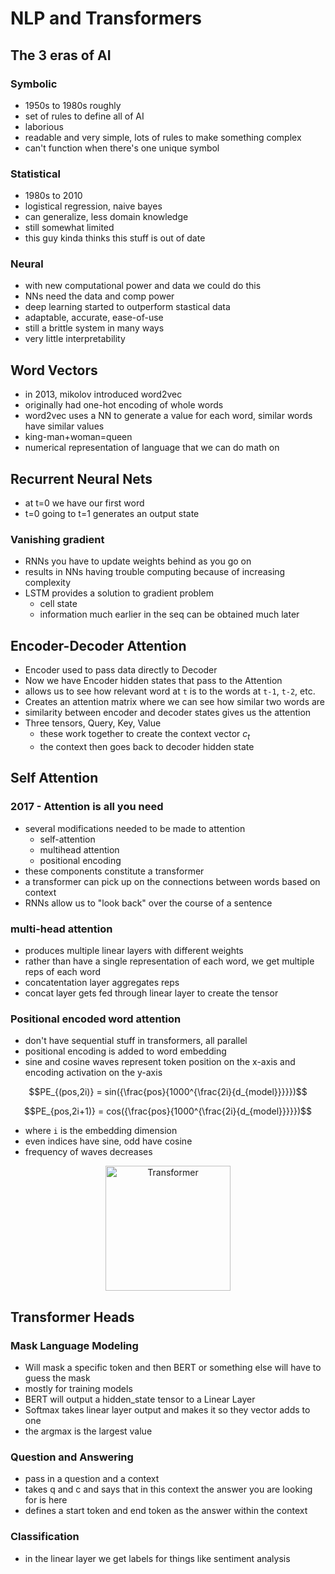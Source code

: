 # NLP and Transformers 

## The 3 eras of AI

### Symbolic

- 1950s to 1980s roughly
- set of rules to define all of AI
- laborious
- readable and very simple, lots of rules to make something complex
- can't function when there's one unique symbol

### Statistical

- 1980s to 2010
- logistical regression, naive bayes
- can generalize, less domain knowledge
- still somewhat limited
- this guy kinda thinks this stuff is out of date

### Neural

- with new computational power and data we could do this
- NNs need the data and comp power
- deep learning started to outperform stastical data
- adaptable, accurate, ease-of-use
- still a brittle system in many ways
- very little interpretability

## Word Vectors

- in 2013, mikolov introduced word2vec
- originally had one-hot encoding of whole words
- word2vec uses a NN to generate a value for each word, similar words have similar values
- king-man+woman=queen
- numerical representation of language that we can do math on

## Recurrent Neural Nets

- at t=0 we have our first word
- t=0 going to t=1 generates an output state

### Vanishing gradient

- RNNs you have to update weights behind as you go on
- results in NNs having trouble computing because of increasing complexity
- LSTM provides a solution to gradient problem
	- cell state
	- information much earlier in the seq can be obtained much later

## Encoder-Decoder Attention

- Encoder used to pass data directly to Decoder
- Now we have Encoder hidden states that pass to the Attention
- allows us to see how relevant word at `t` is to the words at `t-1`, `t-2`, etc.
- Creates an attention matrix where we can see how similar two words are
- similarity between encoder and decoder states gives us the attention
- Three tensors, Query, Key, Value
	- these work together to create the context vector $c_t$
	- the context then goes back to decoder hidden state

## Self Attention

### 2017 - Attention is all you need

- several modifications needed to be made to attention
	- self-attention
	- multihead attention
	- positional encoding
- these components constitute a transformer
- a transformer can pick up on the connections between words based on context
- RNNs allow us to "look back" over the course of a sentence

### multi-head attention

- produces multiple linear layers with different weights
- rather than have a single representation of each word, we get multiple reps of each word
- concatentation layer aggregates reps
- concat layer gets fed through linear layer to create the tensor

### Positional encoded word attention

- don't have sequential stuff in transformers, all parallel
- positional encoding is added to word embedding
- sine and cosine waves represent token position on the x-axis and encoding activation on the y-axis

$$PE_{(pos,2i)} = sin({\frac{pos}{1000^{\frac{2i}{d_{model}}}}})$$

$$PE_{pos,2i+1)} = cos({\frac{pos}{1000^{\frac{2i}{d_{model}}}}})$$

- where `i` is the embedding dimension
- even indices have sine, odd have cosine
- frequency of waves decreases

<div align="center">
	<img src="assets/first_transformer.png" alt="Transformer" style="width: 200px;" />
</div>

## Transformer Heads

### Mask Language Modeling

- Will mask a specific token and then BERT or something else will  have to guess the mask
- mostly for training models
- BERT will output a hidden_state tensor to a Linear Layer
- Softmax takes linear layer output and makes it so they vector adds to one
- the argmax is the largest value


### Question and Answering

- pass in a question and a context
- takes q and c and says that in this context the answer you are looking for is here
- defines a start token and end token as the answer within the context

### Classification

- in the linear layer we get labels for things like sentiment analysis

